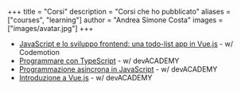 +++
title = "Corsi"
description = "Corsi che ho pubblicato"
aliases = ["courses", "learning"]
author = "Andrea Simone Costa"
images = ["images/avatar.jpg"]
+++

* [JavaScript e lo sviluppo frontend: una todo-list app in Vue.js](https://www.codemotion.com/learning/tp/javascript-e-lo-sviluppo-front-end-una-todo-list-app-in-vue-js-1000) - w/ Codemotion
* [Programmare con TypeScript](https://devacademy.it/corsi/programmare-con-typescript/) - w/ devACADEMY
* [Programmazione asincrona in JavaScript](https://devacademy.it/corsi/programmazione-asincrona-in-javascript/) - w/ devACADEMY
* [Introduzione a Vue.js](https://devacademy.it/corsi/introduzione-a-vue-js/) - w/ devACADEMY
